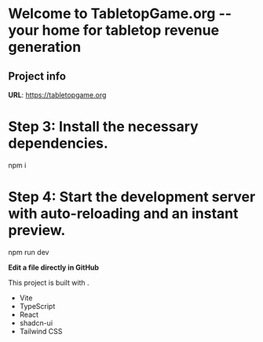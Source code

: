 # Welcome to TabletopGame.org -- your home for tabletop revenue generation

## Project info

**URL**: https://tabletopgame.org

# Step 3: Install the necessary dependencies.
npm i

# Step 4: Start the development server with auto-reloading and an instant preview.
npm run dev

**Edit a file directly in GitHub**

This project is built with .

- Vite
- TypeScript
- React
- shadcn-ui
- Tailwind CSS